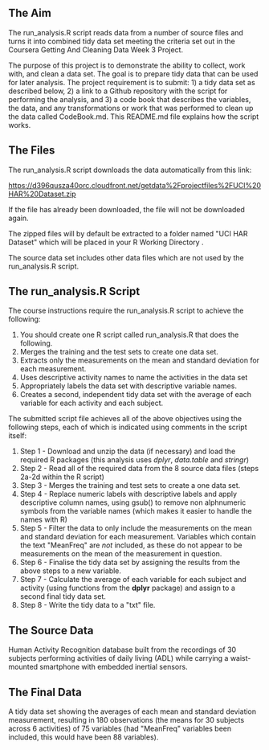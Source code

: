 ## The Aim

The run_analysis.R script reads data from a number of source files and turns it into combined tidy data set meeting the criteria set out in the Coursera Getting And Cleaning Data Week 3 Project.

The purpose of this project is to demonstrate the ability to collect, work with, and clean a data set. The goal is to prepare tidy data that can be used for later analysis. The project requirement is to submit: 1) a tidy data set as described below, 2) a link to a Github repository with the script for performing the analysis, and 3) a code book that describes the variables, the data, and any transformations or work that was performed to clean up the data called CodeBook.md. This README.md file explains how the script works.  

## The Files

The run_analysis.R script downloads the data automatically from this link:

https://d396qusza40orc.cloudfront.net/getdata%2Fprojectfiles%2FUCI%20HAR%20Dataset.zip 

If the file has already been downloaded, the file will not be downloaded again. 

The zipped files will by default be extracted to a folder named "UCI HAR Dataset" which will be placed in your R Working Directory . 

The source data set includes other data files which are not used by the run_analysis.R script.

## The run_analysis.R Script

The course instructions require the run_analysis.R script to achieve the following:

1. You should create one R script called run_analysis.R that does the following. 
2. Merges the training and the test sets to create one data set.
3. Extracts only the measurements on the mean and standard deviation for each measurement. 
4. Uses descriptive activity names to name the activities in the data set
5. Appropriately labels the data set with descriptive variable names. 
6. Creates a second, independent tidy data set with the average of each variable for each activity and each subject. 

The submitted script file achieves all of the above objectives using the following steps, each of which is indicated using comments in the script itself:

1. Step 1 - Download and unzip the data (if necessary) and load the required R packages (this analysis uses *dplyr*, *data.table* and *stringr*)
2. Step 2 - Read all of the required data from the 8 source data files (steps 2a-2d within the R script)
3. Step 3 - Merges the training and test sets to create a one data set.
4. Step 4 - Replace numeric labels with descriptive labels and apply descriptive column names, using gsub() to remove non alphnumeric symbols from the variable names (which makes it easier to handle the names with R)
5. Step 5 -  Filter the data to only include the measurements on the mean and standard deviation for each measurement. Variables which contain the text "MeanFreq" are *not* included, as these do not appear to be measurements on the mean of the measurement in question. 
6. Step 6 - Finalise the tidy data set by assigning the results from the above steps to a new variable. 
7. Step 7 - Calculate the average of each variable for each subject and activity (using functions from the **dplyr** package) and assign to a second final tidy data set.
8. Step 8 - Write the tidy data to a "txt" file. 



## The Source Data

Human Activity Recognition database built from the recordings of 30 subjects performing activities of daily living (ADL) while carrying a waist-mounted smartphone with embedded inertial sensors.

## The Final Data

A tidy data set showing the averages of each mean and standard deviation measurement, resulting in 180 observations (the means for 30 subjects across 6 activities) of 75 variables (had "MeanFreq" variables been included, this would have been 88 variables). 
